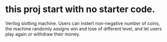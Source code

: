# this proj start with no starter code.
Verilog slotting machine.
Users can instert non-negative number of coins, the machine randomly assigns win and lose of different level, and let users play again or withdraw their money.
